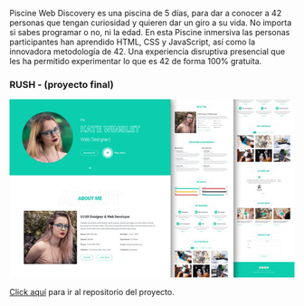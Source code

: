  Piscine Web Discovery es una piscina de 5 días, para dar a conocer a 42 personas que tengan curiosidad y quieren dar un giro a su vida. No importa si sabes programar o no, ni la edad. En esta Piscine inmersiva las personas participantes han aprendido HTML, CSS y JavaScript, así como la innovadora metodología de 42. Una experiencia disruptiva presencial que les ha permitido experimentar lo que es 42 de forma 100% gratuita.
 
### RUSH - (proyecto final)
[![proyecto final](https://github.com/zafraedu/42PiscineDiscoveryWeb-rush/blob/main/img/freelancer-portfolio-template.jpg)](https://zafraedu.github.io/42PiscineDiscoveryWeb-rush/)

[Click aquí](https://github.com/zafraedu/42PiscineDiscoveryWeb-rush) para ir al repositorio del proyecto.
